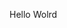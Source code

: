 Hello Wolrd

































































































































































































































































































































































































































































































































































































































































































































































































































































































































































































































































































































































































































































